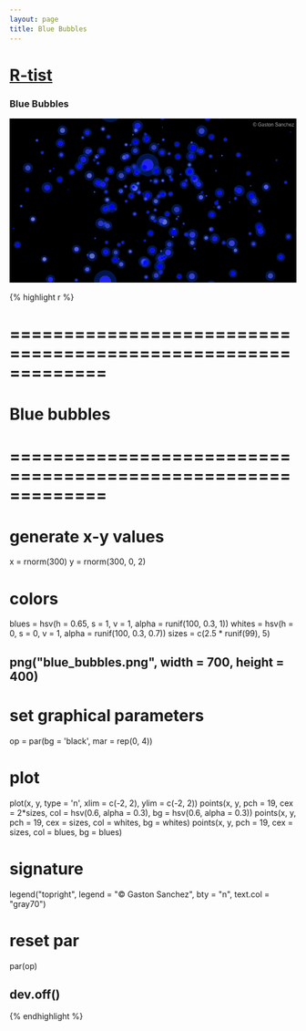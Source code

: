 ```yaml
---
layout: page
title: Blue Bubbles
---
```


# [R-tist](/work/rtist)

### Blue Bubbles

![](/images/rtist/blue_bubbles.png)

{% highlight r %}
# =============================================================
# Blue bubbles
# =============================================================
# generate x-y values
x = rnorm(300)
y = rnorm(300, 0, 2)

# colors
blues = hsv(h = 0.65, s = 1, v = 1, alpha = runif(100, 0.3, 1))
whites = hsv(h = 0, s = 0, v = 1, alpha = runif(100, 0.3, 0.7))
sizes = c(2.5 * runif(99), 5)


## png("blue_bubbles.png", width = 700, height = 400)
# set graphical parameters
op = par(bg = 'black', mar = rep(0, 4))
# plot
plot(x, y, type = 'n', xlim = c(-2, 2), ylim = c(-2, 2))
points(x, y, pch = 19, cex = 2*sizes, col = hsv(0.6, alpha = 0.3), 
       bg = hsv(0.6, alpha = 0.3))
points(x, y, pch = 19, cex = sizes, col = whites, bg = whites)
points(x, y, pch = 19, cex = sizes, col = blues, bg = blues)
# signature
legend("topright", legend = "© Gaston Sanchez", bty = "n", 
       text.col = "gray70")
# reset par
par(op)
## dev.off()
{% endhighlight %}


